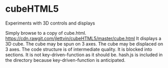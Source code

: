 # cubeHTML5
Experiments with 3D controls and displays

Simply browse to a copy of cube.html.
    https://cdn.rawgit.com/jlettvin/cubeHTML5/master/cube.html
It displays a 3D cube.
The cube may be spun on 3 axes.
The cube may be displaced on 3 axes.
The code structure is of intermediate quality.
It is blocked into sections.
It is not key-driven-function as it should be.
hash.js is included in the directory
because key-driven-function is anticipated.
